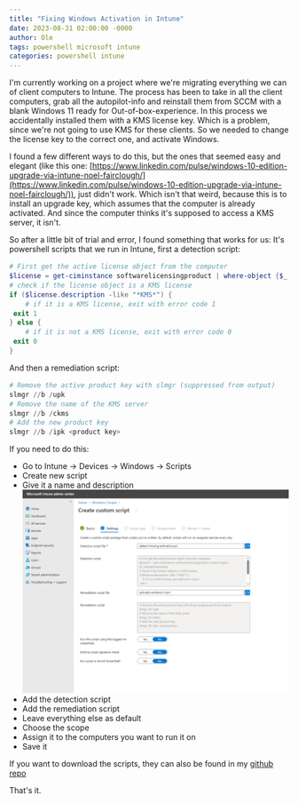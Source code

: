 ```yaml
---
title: "Fixing Windows Activation in Intune"
date: 2023-08-31 02:00:00 -0000
author: Ole
tags: powershell microsoft intune 
categories: powershell intune
---
```


I'm currently working on a project where we're migrating everything we can of client computers to Intune.
The process has been to take in all the client computers, grab all the autopilot-info and reinstall them from SCCM with a blank Windows 11 ready for Out-of-box-experience.
In this process we accidentally installed them with a KMS license key. Which is a problem, since we're not going to use KMS for these clients.
So we needed to change the license key to the correct one, and activate Windows.

I found a few different ways to do this, but the ones that seemed easy and elegant (like this one: [https://www.linkedin.com/pulse/windows-10-edition-upgrade-via-intune-noel-fairclough/](https://www.linkedin.com/pulse/windows-10-edition-upgrade-via-intune-noel-fairclough/)), just didn't work. Which isn't that weird, because this is to install an upgrade key, which assumes that the computer is already activated. And since the computer thinks it's supposed to access a KMS server, it isn't.

So after a little bit of trial and error, I found something that works for us:
It's powershell scripts that we run in Intune, first a detection script:
```powershell
# First get the active license object from the computer
$license = get-ciminstance softwarelicensingproduct | where-object {$_.PartialProductKey}
# check if the license object is a KMS license
if ($license.description -like "*KMS*") {
    # if it is a KMS license, exit with error code 1
 exit 1
} else {
    # if it is not a KMS license, exit with error code 0
 exit 0
}
```

And then a remediation script:
```powershell
# Remove the active product key with slmgr (suppressed from output)
slmgr //b /upk
# Remove the name of the KMS server 
slmgr //b /ckms
# Add the new product key
slmgr //b /ipk <product key>
```


If you need to do this:
* Go to Intune -> Devices -> Windows -> Scripts
* Create new script
* Give it a name and description
![Intune script](/assets/images/windowsactivation/intunewindowsactivation.png)
* Add the detection script
* Add the remediation script
* Leave everything else as default
* Choose the scope
* Assign it to the computers you want to run it on
* Save it
  
If you want to download the scripts, they can also be found in my [github repo](https://github.com/randriksen/powershell)

That's it. 


